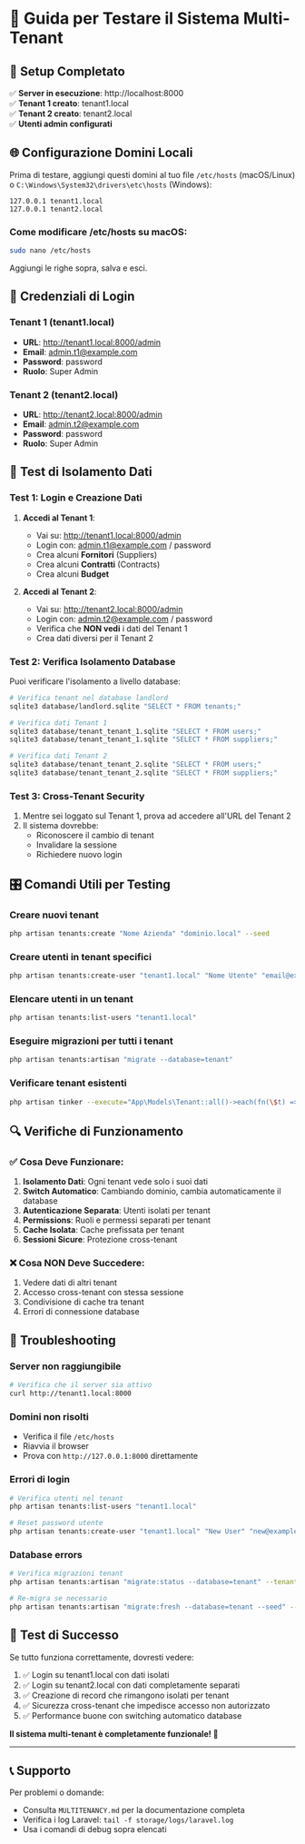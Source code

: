 # 🧪 Guida per Testare il Sistema Multi-Tenant

## 🎯 Setup Completato

✅ **Server in esecuzione**: http://localhost:8000  
✅ **Tenant 1 creato**: tenant1.local  
✅ **Tenant 2 creato**: tenant2.local  
✅ **Utenti admin configurati**

## 🌐 Configurazione Domini Locali

Prima di testare, aggiungi questi domini al tuo file `/etc/hosts` (macOS/Linux) o `C:\Windows\System32\drivers\etc\hosts` (Windows):

```
127.0.0.1 tenant1.local
127.0.0.1 tenant2.local
```

### Come modificare /etc/hosts su macOS:

```bash
sudo nano /etc/hosts
```

Aggiungi le righe sopra, salva e esci.

## 👥 Credenziali di Login

### Tenant 1 (tenant1.local)

-   **URL**: http://tenant1.local:8000/admin
-   **Email**: admin.t1@example.com
-   **Password**: password
-   **Ruolo**: Super Admin

### Tenant 2 (tenant2.local)

-   **URL**: http://tenant2.local:8000/admin
-   **Email**: admin.t2@example.com
-   **Password**: password
-   **Ruolo**: Super Admin

## 🧪 Test di Isolamento Dati

### Test 1: Login e Creazione Dati

1. **Accedi al Tenant 1**:

    - Vai su: http://tenant1.local:8000/admin
    - Login con: admin.t1@example.com / password
    - Crea alcuni **Fornitori** (Suppliers)
    - Crea alcuni **Contratti** (Contracts)
    - Crea alcuni **Budget**

2. **Accedi al Tenant 2**:
    - Vai su: http://tenant2.local:8000/admin
    - Login con: admin.t2@example.com / password
    - Verifica che **NON vedi** i dati del Tenant 1
    - Crea dati diversi per il Tenant 2

### Test 2: Verifica Isolamento Database

Puoi verificare l'isolamento a livello database:

```bash
# Verifica tenant nel database landlord
sqlite3 database/landlord.sqlite "SELECT * FROM tenants;"

# Verifica dati Tenant 1
sqlite3 database/tenant_tenant_1.sqlite "SELECT * FROM users;"
sqlite3 database/tenant_tenant_1.sqlite "SELECT * FROM suppliers;"

# Verifica dati Tenant 2
sqlite3 database/tenant_tenant_2.sqlite "SELECT * FROM users;"
sqlite3 database/tenant_tenant_2.sqlite "SELECT * FROM suppliers;"
```

### Test 3: Cross-Tenant Security

1. Mentre sei loggato sul Tenant 1, prova ad accedere all'URL del Tenant 2
2. Il sistema dovrebbe:
    - Riconoscere il cambio di tenant
    - Invalidare la sessione
    - Richiedere nuovo login

## 🎛️ Comandi Utili per Testing

### Creare nuovi tenant

```bash
php artisan tenants:create "Nome Azienda" "dominio.local" --seed
```

### Creare utenti in tenant specifici

```bash
php artisan tenants:create-user "tenant1.local" "Nome Utente" "email@example.com" "password" --admin
```

### Elencare utenti in un tenant

```bash
php artisan tenants:list-users "tenant1.local"
```

### Eseguire migrazioni per tutti i tenant

```bash
php artisan tenants:artisan "migrate --database=tenant"
```

### Verificare tenant esistenti

```bash
php artisan tinker --execute="App\Models\Tenant::all()->each(fn(\$t) => print(\$t->name . ' - ' . \$t->domain . PHP_EOL));"
```

## 🔍 Verifiche di Funzionamento

### ✅ Cosa Deve Funzionare:

1. **Isolamento Dati**: Ogni tenant vede solo i suoi dati
2. **Switch Automatico**: Cambiando dominio, cambia automaticamente il database
3. **Autenticazione Separata**: Utenti isolati per tenant
4. **Permissions**: Ruoli e permessi separati per tenant
5. **Cache Isolata**: Cache prefissata per tenant
6. **Sessioni Sicure**: Protezione cross-tenant

### ❌ Cosa NON Deve Succedere:

1. Vedere dati di altri tenant
2. Accesso cross-tenant con stessa sessione
3. Condivisione di cache tra tenant
4. Errori di connessione database

## 🐛 Troubleshooting

### Server non raggiungibile

```bash
# Verifica che il server sia attivo
curl http://tenant1.local:8000
```

### Domini non risolti

-   Verifica il file `/etc/hosts`
-   Riavvia il browser
-   Prova con `http://127.0.0.1:8000` direttamente

### Errori di login

```bash
# Verifica utenti nel tenant
php artisan tenants:list-users "tenant1.local"

# Reset password utente
php artisan tenants:create-user "tenant1.local" "New User" "new@example.com" "newpassword" --admin
```

### Database errors

```bash
# Verifica migrazioni tenant
php artisan tenants:artisan "migrate:status --database=tenant" --tenant=4

# Re-migra se necessario
php artisan tenants:artisan "migrate:fresh --database=tenant --seed" --tenant=4
```

## 🎉 Test di Successo

Se tutto funziona correttamente, dovresti vedere:

1. ✅ Login su tenant1.local con dati isolati
2. ✅ Login su tenant2.local con dati completamente separati
3. ✅ Creazione di record che rimangono isolati per tenant
4. ✅ Sicurezza cross-tenant che impedisce accesso non autorizzato
5. ✅ Performance buone con switching automatico database

**Il sistema multi-tenant è completamente funzionale! 🚀**

---

## 📞 Supporto

Per problemi o domande:

-   Consulta `MULTITENANCY.md` per la documentazione completa
-   Verifica i log Laravel: `tail -f storage/logs/laravel.log`
-   Usa i comandi di debug sopra elencati
